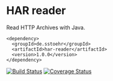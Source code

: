 HAR reader
==========

Read HTTP Archives with Java.

```
<dependency>
  <groupId>de.sstoehr</groupId>
  <artifactId>har-reader</artifactId>
  <version>1.0.0</version>
</dependency>
```

[![Build Status](https://travis-ci.org/sdstoehr/har-reader.png?branch=master)](https://travis-ci.org/sdstoehr/har-reader)
[![Coverage Status](https://coveralls.io/repos/sdstoehr/har-reader/badge.png?branch=master)](https://coveralls.io/r/sdstoehr/har-reader?branch=master)

